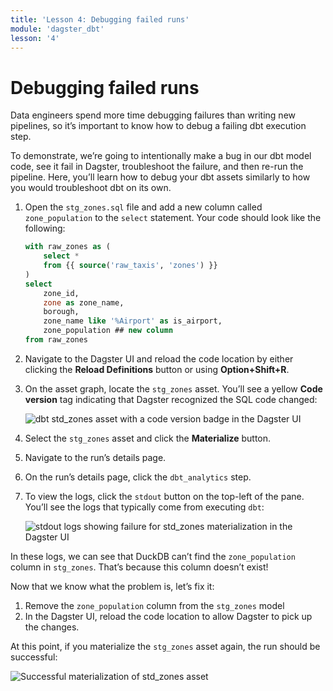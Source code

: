 ```yaml
---
title: 'Lesson 4: Debugging failed runs'
module: 'dagster_dbt'
lesson: '4'
---
```


# Debugging failed runs

Data engineers spend more time debugging failures than writing new pipelines, so it’s important to know how to debug a failing dbt execution step.

To demonstrate, we’re going to intentionally make a bug in our dbt model code, see it fail in Dagster, troubleshoot the failure, and then re-run the pipeline. Here, you’ll learn how to debug your dbt assets similarly to how you would troubleshoot dbt on its own.

1. Open the `stg_zones.sql` file and add a new column called `zone_population` to the `select` statement. Your code should look like the following:

   ```sql
   with raw_zones as (
       select *
       from {{ source('raw_taxis', 'zones') }}
   )
   select
       zone_id,
       zone as zone_name,
       borough,
       zone_name like '%Airport' as is_airport,
       zone_population ## new column
   from raw_zones
   ```

2. Navigate to the Dagster UI and reload the code location by either clicking the **Reload Definitions** button or using **Option+Shift+R**.

3. On the asset graph, locate the `stg_zones` asset. You’ll see a yellow **Code version** tag indicating that Dagster recognized the SQL code changed:

   ![dbt std_zones asset with a code version badge in the Dagster UI](/images/dagster-dbt/lesson-4/stg-zones-code-version.png)

4. Select the `stg_zones` asset and click the **Materialize** button.

5. Navigate to the run’s details page.

6. On the run’s details page, click the `dbt_analytics` step.

7. To view the logs, click the `stdout` button on the top-left of the pane. You’ll see the logs that typically come from executing `dbt`:

   ![stdout logs showing failure for std_zones materialization in the Dagster UI](/images/dagster-dbt/lesson-4/stg-zones-stdout-failure.png)

In these logs, we can see that DuckDB can’t find the `zone_population` column in `stg_zones`. That’s because this column doesn’t exist!

Now that we know what the problem is, let’s fix it:

1. Remove the `zone_population` column from the `stg_zones` model
2. In the Dagster UI, reload the code location to allow Dagster to pick up the changes.

At this point, if you materialize the  `stg_zones` asset again, the run should be successful:

![Successful materialization of std_zones asset](/images/dagster-dbt/lesson-4/std-zones-success.png)
